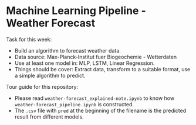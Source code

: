 # Machine Learning Pipeline - Weather Forecast

Task for this week:
- Build an algorithm to forecast weather data.
- Data source: Max-Planck-Institut fuer Biogeochemie - Wetterdaten
- Use at least one model in: MLP, LSTM, Linear Regression.
- Things should be cover: Extract data, transform to a suitable format, use a simple algorithm to predict.

Tour guide for this repository:
- Please read `weather-forecast_explained-note.ipynb` to know how `weather-forecast_pipeline.ipynb` is constructed.
- The `.csv` file with `pred` at the beginning of the filename is the predicted result from different models.
